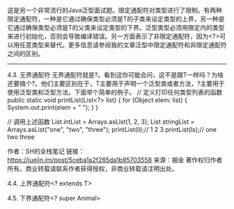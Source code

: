 
这是另一个非常流行的Java泛型面试题。限定通配符对类型进行了限制。有两种限定通配符，一种是<? extends T>它通过确保类型必须是T的子类来设定类型的上界，另一种是<? super T>它通过确保类型必须是T的父类来设定类型的下界。泛型类型必须用限定内的类型来进行初始化，否则会导致编译错误。另一方面<?>表示了非限定通配符，因为<?>可以用任意类型来替代。更多信息请参阅我的文章泛型中限定通配符和非限定通配符之间的区别。

--- 

4.3. 无界通配符
无界通配符就是?。看到这你可能会问，这不是跟T一样吗？为啥还要搞个?。他们主要区别在于，T主要用于声明一个泛型类或者方法，?主要用于使用泛型类和泛型方法。下面举个简单的例子。
// 定义打印任何类型列表的函数
public static void printList(List<?> list) {
    for (Object elem: list) {
        System.out.print(elem + " ");
    }
}

// 调用上述函数
List<Integer> intList = Arrays.asList(1, 2, 3);
List<String> stringList = Arrays.asList("one", "two", "three");
printList(li);// 1 2 3 
printList(ls);// one two three

作者：SH的全栈笔记
链接：https://juejin.im/post/5ceba1a2f265da1b95703558
来源：掘金
著作权归作者所有。商业转载请联系作者获得授权，非商业转载请注明出处。

4.4. 上界通配符<? extends T>

4.5. 下界通配符<? super Animal>

